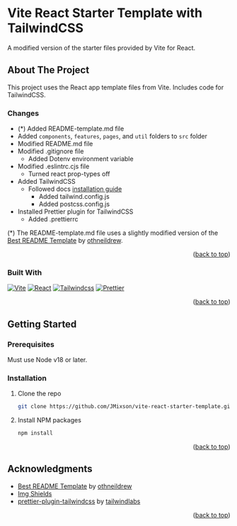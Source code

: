 <a name="readme-top"></a>

# Vite React Starter Template with TailwindCSS

A modified version of the starter files provided by Vite for React.

<!-- ABOUT THE PROJECT -->

## About The Project

This project uses the React app template files from Vite. Includes code for TailwindCSS.

### Changes

- (\*) Added README-template.md file
- Added `components`, `features`, `pages`, and `util` folders to `src` folder
- Modified README.md file
- Modified .gitignore file
  - Added Dotenv environment variable
- Modified .eslintrc.cjs file
  - Turned react prop-types off
- Added TailwindCSS
  - Followed docs [installation guide](https://tailwindcss.com/docs/guides/vite)
    - Added tailwind.config.js
    - Added postcss.config.js
- Installed Prettier plugin for TailwindCSS
  - Added .prettierrc

(\*) The README-template.md file uses a slightly modified version of the [Best README Template](https://github.com/othneildrew/Best-README-Template) by [othneildrew](https://github.com/othneildrew).

<p align="right">(<a href="#readme-top">back to top</a>)</p>

### Built With

[![Vite][Vite]][Vite-url]
[![React][React.js]][React-url]
[![Tailwindcss][Tailwindcss]][Tailwindcss-url]
[![Prettier][Prettier]][Prettier-url]

<p align="right">(<a href="#readme-top">back to top</a>)</p>

<!-- GETTING STARTED -->

## Getting Started

### Prerequisites

Must use Node v18 or later.

### Installation

1. Clone the repo
   ```sh
   git clone https://github.com/JMixson/vite-react-starter-template.git
   ```
2. Install NPM packages
   ```sh
   npm install
   ```

<p align="right">(<a href="#readme-top">back to top</a>)</p>

<!-- ACKNOWLEDGMENTS -->

## Acknowledgments

- [Best README Template](https://github.com/othneildrew/Best-README-Template) by [othneildrew](https://github.com/othneildrew)
- [Img Shields](https://shields.io/)
- [prettier-plugin-tailwindcss](https://github.com/tailwindlabs/prettier-plugin-tailwindcss) by [tailwindlabs](https://github.com/tailwindlabs)

<p align="right">(<a href="#readme-top">back to top</a>)</p>

<!-- MARKDOWN LINKS & IMAGES -->
<!-- https://www.markdownguide.org/basic-syntax/#reference-style-links -->

[React.js]: https://img.shields.io/badge/React-20232A?style=for-the-badge&logo=react&logoColor=61DAFB
[React-url]: https://reactjs.org/
[Vite]: https://img.shields.io/badge/Vite-20232A?style=for-the-badge&logo=vite
[Vite-url]: https://vitejs.dev/
[Tailwindcss]: https://img.shields.io/badge/TailwindCSS-20232A?style=for-the-badge&logo=tailwindcss
[Tailwindcss-url]: https://tailwindcss.com/
[Prettier]: https://img.shields.io/badge/Prettier-20232A?style=for-the-badge&logo=Prettier
[Prettier-url]: https://prettier.io/
